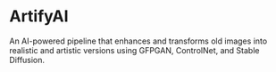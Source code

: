 # ArtifyAI
An AI-powered pipeline that enhances and transforms old images into realistic and artistic versions using GFPGAN, ControlNet, and Stable Diffusion.
